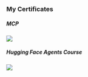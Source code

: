 ### My Certificates

##### MCP
<img src="https://cdn-uploads.huggingface.co/production/uploads/noauth/xrFeQlLjoKq6MAiXRed3u.webp" />

##### Hugging Face Agents Course
<img src="https://cdn-uploads.huggingface.co/production/uploads/noauth/osodHHSU0FJfztuz-5K-k.webp" />
